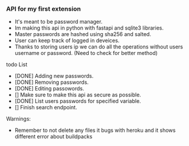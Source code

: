 ### API for my first extension
- It's meant to be password manager.
- Im making this api in python with fastapi and sqlite3 libraries.
- Master passwords are hashed using sha256 and salted.
- User can keep track of logged in deveices.
- Thanks to storing users ip we can do all the operations without users username or password. (Need to check for better method)


todo List
 - [DONE] Adding new passwords. 
 - [DONE] Removing passwords.
 - [DONE] Editing passowords.
 - [] Make sure to make this api as secure as possible.
 - [DONE] List users passwords for specified variable.
 - [] Finish search endpoint.

Warnings:
- Remember to not delete any files it bugs with heroku and it shows different error about buildpacks

